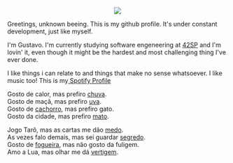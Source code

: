 <div align=center>
<img src="https://media1.giphy.com/media/dEdgB3euossMg/giphy.gif?cid=ecf05e47i8nf8g1j9jzlhe0y8w2pa3oavgo1v998utcav80n&rid=giphy.gif&ct=g">
</div>

<p> Greetings, unknown beeing. This is my github profile. It's under constant development, just like myself.</p>
<p>I'm Gustavo. I'm currently studying software engeneering at <a href="https://www.42sp.org.br/">42SP</a> and I'm lovin' it, even though it might be the hardest and most challenging thing I've ever done.<p></p>
<p>I like things i can relate to and things that make no sense whatsoever. I like music too! This is my<a href="https://open.spotify.com/user/srgasst?si=40f7e622f3804a61" rel="noopener" target="_blank"> Spotify Profile</a>

<p> Gosto de calor, mas prefiro <a href="https://www.youtube.com/watch?v=iv8GW1GaoIc"> chuva</a>.<br> Gosto de maçã, mas prefiro <a href="https://www.youtube.com/watch?v=ixqofv-Oi74">uva</a>.<br> Gosto de <a href="https://www.youtube.com/watch?v=DmdVT1wjaFQ">cachorro</a>, mas prefiro gato. <br> Gosto da cidade, mas prefiro <a href="https://www.youtube.com/watch?v=vDk40TVKpSQ">mato</a>. </p>
<p> Jogo Tarô, mas as cartas me dão <a href="https://www.youtube.com/watch?v=uO3JrPW5mOs">medo</a>. <br> As vezes falo demais, mas sei guardar <a href="https://www.youtube.com/watch?v=DYDT165LGBY">segredo</a>. <br> Gosto de <a href="https://www.youtube.com/watch?v=zJFVdqbc_dY">fogueira</a>, mas não gosto da fuligem. <br> Amo a Lua, mas olhar me dá <a href="https://www.youtube.com/watch?v=cHgOeWUZjug">vertigem</a>. </p>


<!---
- 👋 Hi, I’m @gugaSouza-dev
- 👀 I’m interested in ...
- 🌱 I’m currently learning ...
- 💞️ I’m looking to collaborate on ...
- 📫 How to reach me ...
--->


<!---
gugaSouza-dev/gugaSouza-dev is a ✨ special ✨ repository because its `README.md` (this file) appears on your GitHub profile.
You can click the Preview link to take a look at your changes.
--->
